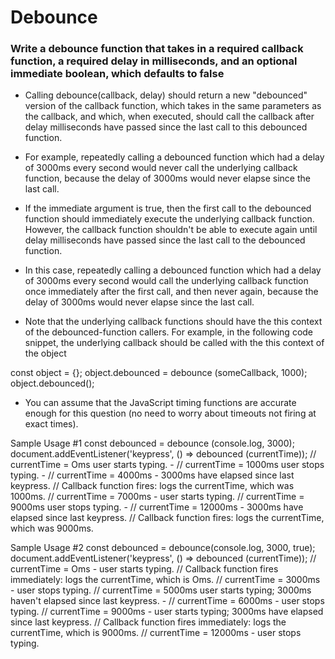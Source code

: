 # Debounce

### Write a debounce function that takes in a required callback function, a required delay in milliseconds, and an optional immediate boolean, which defaults to false


- Calling debounce(callback, delay) should return a new "debounced" version of the callback function, which takes in the same parameters as the callback, and which, when executed, should call the callback after delay milliseconds have passed since the last call to this debounced function.

- For example, repeatedly calling a debounced function which had a delay of 3000ms every second would never call the underlying callback function, because the delay of 3000ms
would never elapse since the last call.

- If the immediate argument is true, then the first call to the debounced function should immediately execute the underlying callback function. However, the callback function shouldn't be able to execute again until delay milliseconds have passed since the last call to the debounced function.

- In this case, repeatedly calling a debounced function which had a delay of 3000ms every second would call the underlying callback function once immediately after the first call, and then never again, because the delay of 3000ms would never elapse since the last call.

- Note that the underlying callback functions should have the this context of the debounced-function callers. For example, in the following code snippet, the underlying callback should be called with the this context of the object

const object = {};
 object.debounced = debounce (someCallback, 1000);
object.debounced();

- You can assume that the JavaScript timing functions are accurate enough for this question (no need to worry about timeouts not firing at exact times).

Sample Usage #1
const debounced = debounce (console.log, 3000);
document.addEventListener('keypress', () => debounced (currentTime));
// currentTime = Oms user starts typing. -
// currentTime = 1000ms user stops typing. -
// currentTime = 4000ms - 3000ms have elapsed since last keypress.
// Callback function fires: logs the currentTime, which was 1000ms.
// currentTime = 7000ms - user starts typing.
// currentTime = 9000ms user stops typing. -
// currentTime = 12000ms - 3000ms have elapsed since last keypress.
// Callback function fires: logs the currentTime, which was 9000ms.

Sample Usage #2
const debounced = debounce(console.log, 3000, true);
document.addEventListener('keypress', () => debounced (currentTime));
// currentTime = Oms - user starts typing.
// Callback function fires immediately: logs the currentTime, which is Oms.
// currentTime = 3000ms - user stops typing.
// currentTime = 5000ms user starts typing; 3000ms haven't elapsed since last keypress. -
// currentTime = 6000ms - user stops typing.
// currentTime = 9000ms - user starts typing; 3000ms have elapsed since last keypress.
// Callback function fires immediately: logs the currentTime, which is 9000ms.
// currentTime = 12000ms - user stops typing.
